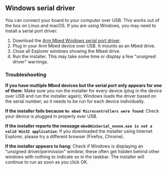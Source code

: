 ## Windows serial driver

You can connect your board to your computer over USB. This works out of the box on Linux and macOS. If you are using Windows, you may need to install a serial port driver:

1. Download the [Arm Mbed Windows serial port driver](http://os.mbed.com/media/downloads/drivers/mbedWinSerial_16466.exe).
1. Plug in your Arm Mbed device over USB. It mounts as an Mbed drive.
1. Close all Explorer windows showing the Mbed drive.
1. Run the installer. This may take some time or display a few "unsigned driver" warnings.

### Troubleshooting

**If you have multiple Mbed devices but the serial port only appears for one of them**: Make sure you run the installer for every device (plug in the device over USB and run the installer again); Windows loads the driver based on the serial number, so it needs to be run for each device individually.

**If the installer fails because `No mbed Microcontrollers were found`**: Check your device is plugged in properly over USB.

**If the installer reports the message `mbedWinSerial_nnnnn.exe is not a valid Win32 application`**: If you downloaded the installer using Internet Explorer, please try a different browser (Firefox, Chrome).

**If the installer appears to hang**: Check if Windows is displaying an "unsigned driver/permission" window; these often get hidden behind other windows with nothing to indicate so in the taskbar. The installer will continue to run as soon as you click OK.
